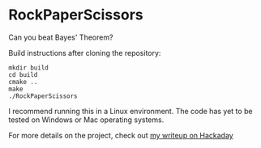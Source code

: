 # RockPaperScissors
Can you beat Bayes' Theorem?

Build instructions after cloning the repository:
```
mkdir build
cd build
cmake ..
make
./RockPaperScissors
```

I recommend running this in a Linux environment. The code has yet to be tested on Windows or Mac operating systems. 

For more details on the project, check out [my writeup on Hackaday](https://hackaday.io/project/180152/details/)
